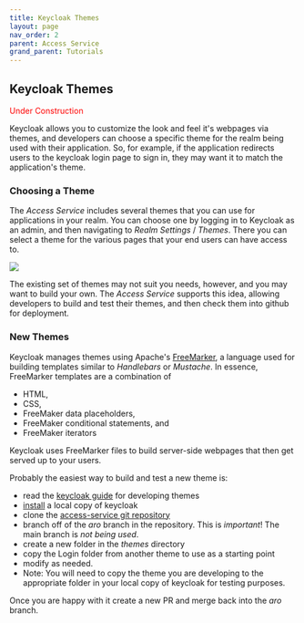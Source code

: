 ```yaml
---
title: Keycloak Themes
layout: page
nav_order: 2
parent: Access Service
grand_parent: Tutorials
---
```


## Keycloak Themes

<span style="color:red">Under Construction</span>

Keycloak allows you to customize the look and feel it's webpages via themes, and developers can choose a specific theme for the realm being used with their application. So, for example, if the application redirects users to the keycloak login page to sign in, they may want it to match the application's theme.

### Choosing a Theme

The _Access Service_ includes several themes that you can use for applications in your realm. You can choose one by logging in to Keycloak as an admin, and then
navigating to _Realm Settings_ / _Themes_. There you can select a theme for the various pages that your end users can have access to.

![](/adsp-monorepo/assets/access-service/keycloak-themes.png)

The existing set of themes may not suit you needs, however, and you may want to build your own. The _Access Service_ supports this idea, allowing developers to build and test their themes, and then check them into github for deployment.

### New Themes

Keycloak manages themes using Apache's [FreeMarker](https://freemarker.apache.org/docs/index.html), a language used for building templates similar to _Handlebars_ or _Mustache_. In essence, FreeMarker templates are a combination of

- HTML,
- CSS,
- FreeMaker data placeholders,
- FreeMaker conditional statements, and
- FreeMaker iterators

Keycloak uses FreeMarker files to build server-side webpages that then get served up to your users.

Probably the easiest way to build and test a new theme is:

- read the [keycloak guide](https://www.keycloak.org/docs/18.0/server_development/) for developing themes
- [install](https://www.keycloak.org/docs/18.0/server_installation/) a local copy of keycloak
- clone the [access-service git repository](https://github.com/GovAlta/access-service/tree/aro)
- branch off of the _aro_ branch in the repository. This is _important_! The main branch is _not being used_.
- create a new folder in the _themes_ directory
- copy the Login folder from another theme to use as a starting point
- modify as needed.
- Note: You will need to copy the theme you are developing to the appropriate folder in your local copy of keycloak for testing purposes.

Once you are happy with it create a new PR and merge back into the _aro_ branch.
